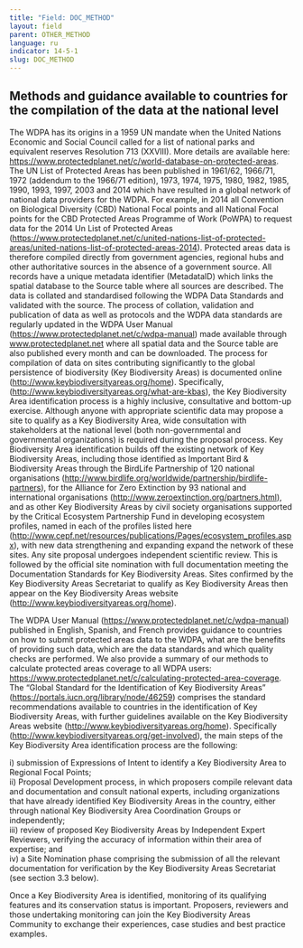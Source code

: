 ```yaml
---
title: "Field: DOC_METHOD"
layout: field
parent: OTHER_METHOD
language: ru
indicator: 14-5-1
slug: DOC_METHOD
---
```

## Methods and guidance available to countries for the compilation of the data at the national level

The WDPA has its origins in a 1959 UN mandate when the United Nations Economic and Social Council called for a list of national parks and equivalent reserves Resolution 713 (XXVIII). More details are available here: https://www.protectedplanet.net/c/world-database-on-protected-areas. The UN List of Protected Areas has been published in 1961/62, 1966/71, 1972 (addendum to the 1966/71 edition), 1973, 1974, 1975, 1980, 1982, 1985, 1990, 1993, 1997, 2003 and 2014 which have resulted in a global network of national data providers for the WDPA. For example, in 2014 all Convention on Biological Diversity (CBD) National Focal points and all National Focal points for the CBD Protected Areas Programme of Work (PoWPA) to request data for the 2014 Un List of Protected Areas (<https://www.protectedplanet.net/c/united-nations-list-of-protected-areas/united-nations-list-of-protected-areas-2014>). Protected areas data is therefore compiled directly from government agencies, regional hubs and other authoritative sources in the absence of a government source. All records have a unique metadata identifier (MetadataID) which links the spatial database to the Source table where all sources are described. The data is collated and standardised following the WDPA Data Standards and validated with the source. The process of collation, validation and publication of data as well as protocols and the WDPA data standards are regularly updated in the WDPA User Manual (<https://www.protectedplanet.net/c/wdpa-manual>) made available through www.protectedplanet.net where all spatial data and the Source table are also published every month and can be downloaded.   The process for compilation of data on sites contributing significantly to the global persistence of biodiversity (Key Biodiversity Areas) is documented online (http://www.keybiodiversityareas.org/home). Specifically, (<http://www.keybiodiversityareas.org/what-are-kbas>), the Key Biodiversity Area identification process is a highly inclusive, consultative and bottom-up exercise. Although anyone with appropriate scientific data may propose a site to qualify as a Key Biodiversity Area, wide consultation with stakeholders at the national level (both non-governmental and governmental organizations) is required during the proposal process. Key Biodiversity Area identification builds off the existing network of Key Biodiversity Areas, including those identified as Important Bird & Biodiversity Areas through the BirdLife Partnership of 120 national organisations (<http://www.birdlife.org/worldwide/partnership/birdlife-partners>), for the Alliance for Zero Extinction by 93 national and international organisations (<http://www.zeroextinction.org/partners.html>), and as other Key Biodiversity Areas by civil society organisations supported by the Critical Ecosystem Partnership Fund in developing ecosystem profiles, named in each of the profiles listed here (<http://www.cepf.net/resources/publications/Pages/ecosystem_profiles.aspx>), with new data strengthening and expanding expand the network of these sites. Any site proposal undergoes independent scientific review. This is followed by the official site nomination with full documentation meeting the Documentation Standards for Key Biodiversity Areas. Sites confirmed by the Key Biodiversity Areas Secretariat to qualify as Key Biodiversity Areas then appear on the Key Biodiversity Areas website (<http://www.keybiodiversityareas.org/home>).

The WDPA User Manual (<https://www.protectedplanet.net/c/wdpa-manual>)  published in English, Spanish, and French provides guidance to countries on how to submit protected areas data to the WDPA, what are the benefits of providing such data, which are the data standards and which quality checks are performed. We also provide a summary of our methods to calculate protected areas coverage to all WDPA users: <https://www.protectedplanet.net/c/calculating-protected-area-coverage>. The “Global Standard for the Identification of Key Biodiversity Areas” (<https://portals.iucn.org/library/node/46259>) comprises the standard recommendations available to countries in the identification of Key Biodiversity Areas, with further guidelines available on the Key Biodiversity Areas website (<http://www.keybiodiversityareas.org/home>). Specifically (<http://www.keybiodiversityareas.org/get-involved>), the main steps of the Key Biodiversity Area identification process are the following:

i) submission of Expressions of Intent to identify a Key Biodiversity Area to Regional Focal Points;<br>
ii) Proposal Development process, in which proposers compile relevant data and documentation and consult national experts, including organizations that have already identified Key Biodiversity Areas in the country, either through national Key Biodiversity Area Coordination Groups or independently;<br>
iii) review of proposed Key Biodiversity Areas by Independent Expert Reviewers, verifying the accuracy of information within their area of expertise; and<br>
iv) a Site Nomination phase comprising the submission of all the relevant documentation for verification by the Key Biodiversity Areas Secretariat (see section 3.3 below).

Once a Key Biodiversity Area is identified, monitoring of its qualifying features and its conservation status is important. Proposers, reviewers and those undertaking monitoring can join the Key Biodiversity Areas Community to exchange their experiences, case studies and best practice examples.